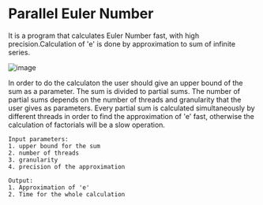 # Parallel Euler Number

It is a program that calculates Euler Number fast, with high precision.Calculation of 'e' is done by approximation to sum of infinite series.

![image](https://user-images.githubusercontent.com/79646050/128230355-7f6e8e0d-ce24-4b0a-8590-c8af149472e1.png)

In order to do the calculaton the user should give an upper bound of the sum as a parameter. The sum is divided to partial sums.
The number of partial sums depends on the number of threads and granularity that the user gives as parameters.
Every partial sum is calculated simultaneously by different threads in order to find the approximation of 'e' fast,
otherwise the calculation of factorials will be a slow operation.  

    Input parameters:
    1. upper bound for the sum
    2. number of threads
    3. granularity
    4. precision of the approximation
    
    Output:
    1. Approximation of 'e'
    2. Time for the whole calculation 

